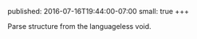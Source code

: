 published: 2016-07-16T19:44:00-07:00
small:     true
+++
<div class="center">
  Parse structure from the languageless void.
</div>
